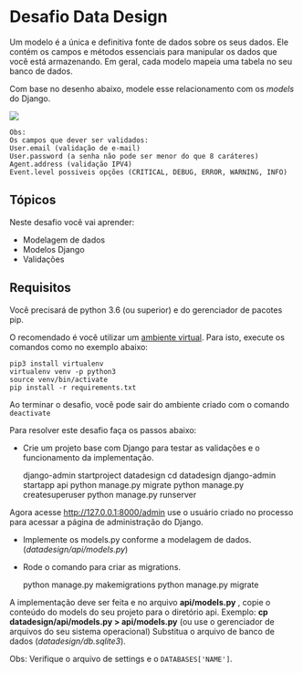 # Desafio Data Design

   
Um modelo é a única e definitiva fonte de dados sobre os seus dados.
Ele contém os campos e métodos essenciais para manipular os dados que você está armazenando.  Em geral, cada modelo mapeia uma tabela no seu banco de dados.

Com base no desenho abaixo, modele esse relacionamento com os *models* do Django.

![](https://codenation-challenges.s3-us-west-1.amazonaws.com/python-9/challenge.png)

    Obs:
    Os campos que dever ser validados:
    User.email (validação de e-mail)
    User.password (a senha não pode ser menor do que 8 caráteres)
    Agent.address (validação IPV4)
    Event.level possiveis opções (CRITICAL, DEBUG, ERROR, WARNING, INFO)
    
## Tópicos

Neste desafio você vai aprender:

- Modelagem de dados
- Modelos Django
- Validações


## Requisitos

Você precisará de python 3.6 (ou superior) e do gerenciador de pacotes pip.

O recomendado é você utilizar um [ambiente virtual](https://pythonacademy.com.br/blog/python-e-virtualenv-como-programar-em-ambientes-virtuais). Para isto, execute os comandos como no exemplo abaixo:

    pip3 install virtualenv
    virtualenv venv -p python3
    source venv/bin/activate 
    pip install -r requirements.txt

Ao terminar o desafio, você pode sair do ambiente criado com o comando `deactivate`

Para resolver este desafio faça os passos abaixo:

- Crie um projeto base com Django para testar as validações e o funcionamento da implementação.


	django-admin startproject datadesign
	cd datadesign
	django-admin startapp api
	python manage.py migrate
    python manage.py createsuperuser
	python manage.py runserver

Agora acesse http://127.0.0.1:8000/admin use o usuário criado no 
processo para acessar a página de administração do Django.

- Implemente os models.py conforme a modelagem de dados. (*datadesign/api/models.py*)
- Rode o comando para criar as migrations.
    
    python manage.py makemigrations
    python manage.py migrate


A implementação deve ser feita e no arquivo **api/models.py** ,
copie o conteúdo do models do seu projeto para o diretório api.
Exemplo: **cp datadesign/api/models.py > api/models.py** (ou use o gerenciador de arquivos do seu sistema operacional)
Substitua o arquivo de banco de dados (*datadesign/db.sqlite3*).

Obs: Verifique o arquivo de settings e o `DATABASES['NAME']`.

